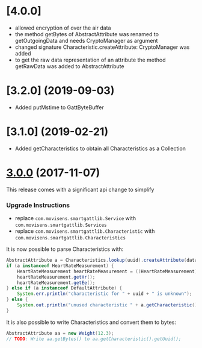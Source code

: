 <a name="4.0.0"></a>
# [4.0.0]

- allowed encryption of over the air data
- the method getBytes of AbstractAttribute was renamed to getOutgoingData and needs CryptoManager as argument
- changed signature Characteristic.createAttribute: CryptoManager was added
- to get the raw data representation of an attribute the method getRawData was added to AbstractAttribute

<a name="3.2.0"></a>
# [3.2.0] (2019-09-03)

 - Added putMstime to GattByteBuffer

<a name="3.1.0"></a>
# [3.1.0] (2019-02-21)

 - Added getCharacteristics to obtain all Characteristics as a Collection

<a name="3.0.0"></a>
# [3.0.0](https://github.com/movisens/SmartGattLib/compare/v2.1...v3.0) (2017-11-07)

This release comes with a significant api change to simplify 

### Upgrade Instructions

* replace ```com.movisens.smartgattlib.Service``` with ```com.movisens.smartgattlib.Services```
* replace ```com.movisens.smartgattlib.Characteristic``` with ```com.movisens.smartgattlib.Characteristics```

It is now possible to parse Characteristics with:
``` java
AbstractAttribute a = Characteristics.lookup(uuid).createAttribute(data);
if (a instanceof HeartRateMeasurement) {
    HeartRateMeasurement heartRateMeasurement = ((HeartRateMeasurement) a);
    heartRateMeasurement.getHr();
    heartRateMeasurement.getEe();
} else if (a instanceof DefaultAttribute) {
    System.err.println("characteristic for " + uuid + " is unknown");
} else {
    System.out.println("unused characteristic " + a.getCharacteristic().getName());
}
```

It is also possible to write Characteristics and convert them to bytes:
``` java
AbstractAttribute aa = new Weight(12.3);
// TODO: Write aa.getBytes() to aa.getCharacteristic().getUuid();
```